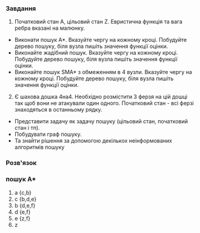 ### Завдання

1) Початковий стан А, цільовий стан Z. Евристична функція та вага ребра вказані на малюнку.

- Виконати пошук А*. Вказуйте чергу на кожному кроці. Побудуйте дерево пошуку, біля вузла пишіть значення функції оцінки.
- Виконайте жадібний пошук. Вказуйте чергу на кожному кроці. Побудуйте дерево пошуку, біля вузла пишіть значення функції оцінки.
- Виконайте пошук SMA* з обмеженням в 4 вузли.  Вказуйте чергу на кожному кроці. Побудуйте дерево пошуку, біля вузла пишіть значення функції оцінки.

2) Є шахова дошка 4на4. Необхідно розмістити 3 ферзя на цій дошці так щоб вони не атакували один одного. Початковий стан - всі ферзі знаходяться в останньому рядку.

- Представити задачу як задачу пошуку (цільовий стан, початковий стан і тп). 
- Побудувати граф пошуку. 
- Та знайти рішення за допомогою декількох неінформованих алгоритмів пошуку

### Розв'язок

### пошук А*

<div id="a_star"></div>


1. a {c,b}
2. c {b,d,e}
3. b {d,e,f}
4. d {e,f}
5. e {z,f}
6. z